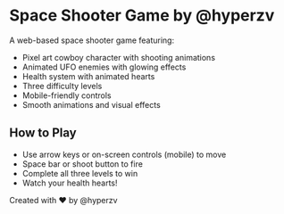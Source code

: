 # Space Shooter Game by @hyperzv

A web-based space shooter game featuring:
- Pixel art cowboy character with shooting animations
- Animated UFO enemies with glowing effects
- Health system with animated hearts
- Three difficulty levels
- Mobile-friendly controls
- Smooth animations and visual effects

## How to Play
- Use arrow keys or on-screen controls (mobile) to move
- Space bar or shoot button to fire
- Complete all three levels to win
- Watch your health hearts!

Created with ❤️ by @hyperzv 